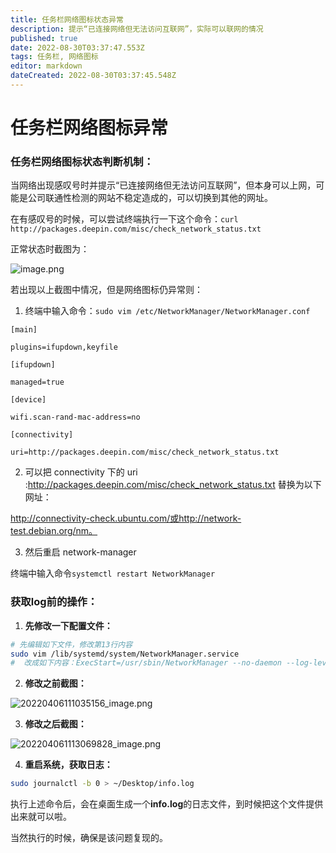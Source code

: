 ```yaml
---
title: 任务栏网络图标状态异常
description: 提示“已连接网络但无法访问互联网”，实际可以联网的情况
published: true
date: 2022-08-30T03:37:47.553Z
tags: 任务栏, 网络图标
editor: markdown
dateCreated: 2022-08-30T03:37:45.548Z
---
```


# 任务栏网络图标异常

### **任务栏网络图标状态判断机制：**

当网络出现感叹号时并提示“已连接网络但无法访问互联网”，但本身可以上网，可能是公司联通性检测的网站不稳定造成的，可以切换到其他的网址。

在有感叹号的时候，可以尝试终端执行一下这个命令：`curl http://packages.deepin.com/misc/check_network_status.txt`

正常状态时截图为：

![image.png](/for_trans/任务栏网络图标异常/截图_选择区域_20220830111638.jpg)

若出现以上截图中情况，但是网络图标仍异常则：

1. 终端中输入命令：`sudo vim /etc/NetworkManager/NetworkManager.conf `

```linux
[main]

plugins=ifupdown,keyfile

[ifupdown]

managed=true

[device]

wifi.scan-rand-mac-address=no

[connectivity]

uri=http://packages.deepin.com/misc/check_network_status.txt
```

2. 可以把 connectivity 下的 uri :http://packages.deepin.com/misc/check_network_status.txt 替换为以下网址：

http://connectivity-check.ubuntu.com/或http://network-test.debian.org/nm。

3. 然后重启 network-manager

终端中输入命令`systemctl restart NetworkManager`

### 获取log前的操作：

1. **先修改一下配置文件：**

```bash
# 先编辑如下文件，修改第13行内容
sudo vim /lib/systemd/system/NetworkManager.service
#  改成如下内容：ExecStart=/usr/sbin/NetworkManager --no-daemon --log-level=TRACE  （也就是增加--log-level=TRACE 参数）
```

2. **修改之前截图：**

![20220406111035156_image.png](/for_trans/任务栏网络图标异常/20220406111035156_image.png)

3. **修改之后截图：**

![202204061113069828_image.png](/for_trans/任务栏网络图标异常/202204061113069828_image.png)

4. **重启系统，获取日志：**

```bash
sudo journalctl -b 0 > ~/Desktop/info.log
```

执行上述命令后，会在桌面生成一个**info.log**的日志文件，到时候把这个文件提供出来就可以啦。

当然执行的时候，确保是该问题复现的。


